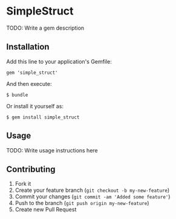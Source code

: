 # SimpleStruct

TODO: Write a gem description

## Installation

Add this line to your application's Gemfile:

    gem 'simple_struct'

And then execute:

    $ bundle

Or install it yourself as:

    $ gem install simple_struct

## Usage

TODO: Write usage instructions here

## Contributing

1. Fork it
2. Create your feature branch (`git checkout -b my-new-feature`)
3. Commit your changes (`git commit -am 'Added some feature'`)
4. Push to the branch (`git push origin my-new-feature`)
5. Create new Pull Request
